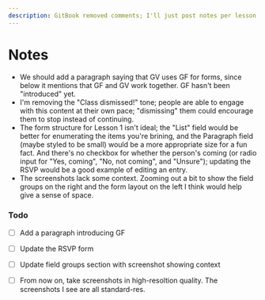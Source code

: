 ```yaml
---
description: GitBook removed comments; I'll just post notes per lesson here.
---
```


# Notes

* We should add a paragraph saying that GV uses GF for forms, since below it mentions that GF and GV work together. GF hasn't been "introduced" yet.
* I'm removing the "Class dismissed!" tone; people are able to engage with this content at their own pace; "dismissing" them could encourage them to stop instead of continuing.
* The form structure for Lesson 1 isn't ideal; the "List" field would be better for enumerating the items you're brining, and the Paragraph field \(maybe styled to be small\) would be a more appropriate size for a fun fact. And there's no checkbox for whether the person's coming \(or radio input for "Yes, coming", "No, not coming", and "Unsure"\); updating the RSVP would be a good example of editing an entry.
* The screenshots lack some context. Zooming out a bit to show the field groups on the right and the form layout on the left I think would help give a sense of space.

### Todo

* [ ] Add a paragraph introducing GF
* [ ] Update the RSVP form
* [ ] Update field groups section with screenshot showing context
* [ ] From now on, take screenshots in high-resoltion quality. The screenshots I see are all standard-res.

